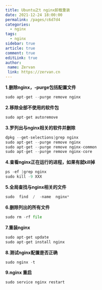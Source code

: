 ```yaml
---
title: Ubuntu之t nginx卸载重装
date: 2021-12-24 18:00:00
permalink: /pages/c6d7d4
categories:
  - nginx
tags:
  - nginx
sidebar: true
article: true
comment: true
editLink: true
author:
 name: Zervan
 link: https://zervan.cn
---
```

**1.删除nginx，-purge包括配置文件**

```py
sudo apt-get --purge remove nginx
```

**2.移除全部不使用的软件包**

```py
sudo apt-get autoremove
```

**3.罗列出与nginx相关的软件并删除**

```py
dpkg --get-selections|grep nginx
sudo apt-get --purge remove nginx
sudo apt-get --purge remove nginx-common
sudo apt-get --purge remove nginx-core
```

**4.查看nginx正在运行的进程，如果有就kill掉**

```py
ps -ef |grep nginx
sudo kill -9 XXX
```

**5.全局查找与nginx相关的文件**

```py
sudo  find  /  -name  nginx*
```

**6.删除列出的所有文件**

```py
sudo rm -rf file
```

**7.重装nginx**

```py
sudo apt-get update
sudo apt-get install nginx
```

**8.测试nginx配置是否正确**

```py
sudo nginx -t
```

**9.nginx 重启**

```py
sudo service nginx restart
```